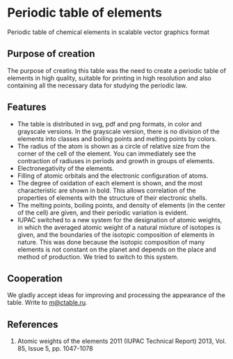# Periodic table of elements
Periodic table of chemical elements in scalable vector graphics format
## Purpose of creation
The purpose of creating this table was the need to create a periodic table of elements in high quality, suitable for printing in high resolution and also containing all the necessary data for studying the periodic law.
## Features
* The table is distributed in svg, pdf and png formats, in color and grayscale versions. In the grayscale version, there is no division of the elements into classes and boiling points and melting points by colors.
* The radius of the atom is shown as a circle of relative size from the corner of the cell of the element. You can immediately see the contraction of radiuses in periods and growth in groups of elements.
* Electronegativity of the elements.
* Filling of atomic orbitals and the electronic configuration of atoms.
* The degree of oxidation of each element is shown, and the most characteristic are shown in bold. This allows correlation of the properties of elements with the structure of their electronic shells.
* The melting points, boiling points, and density of elements (in the center of the cell) are given, and their periodic variation is evident.
* IUPAC switched to a new system for the designation of atomic weights, in which the averaged atomic weight of a natural mixture of isotopes is given, and the boundaries of the isotopic composition of elements in nature. This was done because the isotopic composition of many elements is not constant on the planet and depends on the place and method of production. We tried to switch to this system.
## Cooperation
We gladly accept ideas for improving and processing the appearance of the table. Write to [m@ctable.ru](mailto:m@ctable.ru).
## References
1. Atomic weights of the elements 2011 (IUPAC Technical Report) 2013, Vol. 85, Issue 5, pp. 1047-1078
